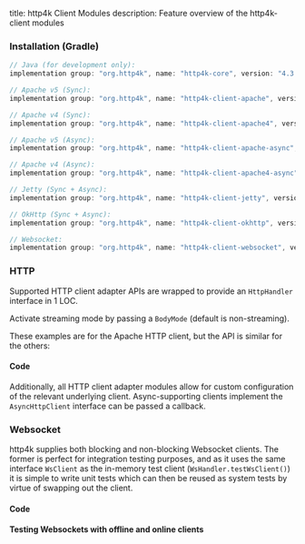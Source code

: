 title: http4k Client Modules
description: Feature overview of the http4k-client modules

### Installation (Gradle)

```groovy
// Java (for development only):
implementation group: "org.http4k", name: "http4k-core", version: "4.3.3.0"

// Apache v5 (Sync): 
implementation group: "org.http4k", name: "http4k-client-apache", version: "4.3.3.0"

// Apache v4 (Sync): 
implementation group: "org.http4k", name: "http4k-client-apache4", version: "4.3.3.0"

// Apache v5 (Async): 
implementation group: "org.http4k", name: "http4k-client-apache-async", version: "4.3.3.0"

// Apache v4 (Async): 
implementation group: "org.http4k", name: "http4k-client-apache4-async", version: "4.3.3.0"

// Jetty (Sync + Async): 
implementation group: "org.http4k", name: "http4k-client-jetty", version: "4.3.3.0"

// OkHttp (Sync + Async): 
implementation group: "org.http4k", name: "http4k-client-okhttp", version: "4.3.3.0"

// Websocket: 
implementation group: "org.http4k", name: "http4k-client-websocket", version: "4.3.3.0"
```

### HTTP
Supported HTTP client adapter APIs are wrapped to provide an `HttpHandler` interface in 1 LOC.

Activate streaming mode by passing a `BodyMode` (default is non-streaming).

These examples are for the Apache HTTP client, but the API is similar for the others:

#### Code [<img class="octocat"/>](https://github.com/http4k/http4k/blob/master/src/docs/guide/modules/clients/example_http.kt)

<script src="https://gist-it.appspot.com/https://github.com/http4k/http4k/blob/master/src/docs/guide/modules/clients/example_http.kt"></script>

Additionally, all HTTP client adapter modules allow for custom configuration of the relevant underlying client. Async-supporting clients implement the `AsyncHttpClient` interface can be passed a callback.

### Websocket
http4k supplies both blocking and non-blocking Websocket clients. The former is perfect for integration testing purposes, and as it uses the same interface `WsClient` as the in-memory test client (`WsHandler.testWsClient()`) it is simple to write unit tests which can then be reused as system tests by virtue of swapping out the client.

#### Code [<img class="octocat"/>](https://github.com/http4k/http4k/blob/master/src/docs/guide/modules/clients/example_websocket.kt)

<script src="https://gist-it.appspot.com/https://github.com/http4k/http4k/blob/master/src/docs/guide/modules/clients/example_websocket.kt"></script>

#### Testing Websockets with offline and online clients [<img class="octocat"/>](https://github.com/http4k/http4k/blob/master/src/docs/guide/modules/clients/TestingWebsockets.kt)

<script src="https://gist-it.appspot.com/https://github.com/http4k/http4k/blob/master/src/docs/guide/modules/clients/TestingWebsockets.kt"></script>
